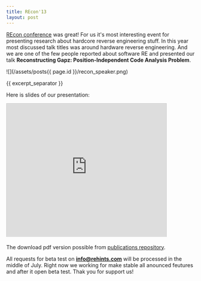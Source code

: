 ```yaml
---
title: REcon'13
layout: post
---
```


[REcon conference](http://recon.cx/2013/index.html) was great! For us it's most interesting event for presenting research about hardcore reverse engineering stuff. In this year most discussed talk titles was around hardware reverse engineering. And we are one of the few people reported about software RE and presented our talk **Reconstructing Gapz: Position-Independent Code Analysis Problem**.

![](/assets/posts{{ page.id }}/recon_speaker.png)

{{ excerpt_separator }}

Here is slides of our presentation:

<iframe src="http://www.slideshare.net/slideshow/embed_code/23621466" width="427" height="356" frameborder="0" marginwidth="0" marginheight="0" scrolling="no" style="border:1px solid #CCC;border-width:1px 1px 0;margin-bottom:5px" allowfullscreen webkitallowfullscreen mozallowfullscreen> </iframe> <div style="margin-bottom:5px"></div>

The download pdf version possible from [publications repository](https://github.com/REhints/Publications/tree/master/Conferences/RECON'2013).

All requests for beta test on **info@rehints.com** will be processed in the middle of July. Right now we working for make stable all anounced feutures and after it open beta test. Thak you for support us!
